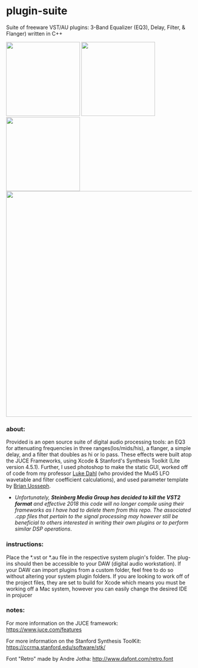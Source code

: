 # plugin-suite
Suite of freeware VST/AU plugins: 3-Band Equalizer (EQ3), Delay, Filter, &amp; Flanger) written in C++

<img src="https://github.com/marcjones-io/pluginsuite/blob/master/design/screenshots/delay.jpeg" width="200">  <img src="https://github.com/marcjones-io/pluginsuite/blob/master/design/screenshots/filter.jpeg" width="200">  <img src="https://github.com/marcjones-io/pluginsuite/blob/master/design/screenshots/flange.jpeg" width="200">
<img src="https://github.com/marcjones-io/pluginsuite/blob/master/design/screenshots/freeq3.jpg" width="610">

### about:
Provided is an open source suite of digital audio processing tools: an EQ3 for attenuating frequencies in three ranges(los/mids/his), a flanger, a simple delay, and a filter that doubles as hi or lo pass. These effects were built atop the JUCE Frameworks, using Xcode & Stanford's Synthesis Toolkit (Lite version 4.5.1). Further, I used photoshop to make the static GUI, worked off of code from my professor [Luke Dahl](https://ccrma.stanford.edu/~lukedahl/) (who provided the Mu45 LFO wavetable and filter coefficient calculations), and used parameter template by [Brian Uosseph](https://github.com/buosseph/juce-audio-plugin-template). 

* _Unfortunately, __Steinberg Media Group has decided to kill the VST2 format__ and effective 2018 this code will no longer compile using their frameworks as I have had to delete them from this repo. The associated .cpp files that pertain to the signal processing may however still be beneficial to others interested in writing their own plugins or to perform similar DSP operations_.

### instructions:
Place the *.vst or *.au file in the respective system plugin's folder. The plug-ins should then be accessible to your DAW (digital audio workstation). If your DAW can import plugins from a custom folder, feel free to do so without altering your system plugin folders. If you are looking to work off of the project files, they are set to build for Xcode which means you must be working off a Mac system, however you can easily change the desired IDE in projucer 

### notes:
For more information on the JUCE framework:
https://www.juce.com/features

For more information on the Stanford Synthesis ToolKit:
https://ccrma.stanford.edu/software/stk/

Font "Retro" made by Andre Jotha: 
http://www.dafont.com/retro.font
